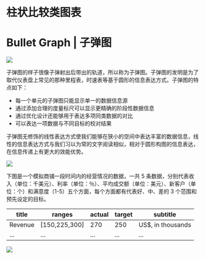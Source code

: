 # 柱状比较类图表

# Bullet Graph | 子弹图

![](https://i.postimg.cc/kG8nPr0r/image.png)

子弹图的样子很像子弹射出后带出的轨道，所以称为子弹图。子弹图的发明是为了取代仪表盘上常见的那种里程表，时速表等基于圆形的信息表达方式。子弹图的特点如下：

- 每一个单元的子弹图只能显示单一的数据信息源
- 通过添加合理的度量标尺可以显示更精确的阶段性数据信息
- 通过优化设计还能够用于表达多项同类数据的对比
- 可以表达一项数据与不同目标的校对结果

子弹图无修饰的线性表达方式使我们能够在狭小的空间中表达丰富的数据信息，线性的信息表达方式与我们习以为常的文字阅读相似，相对于圆形构图的信息表达，在信息传递上有更大的效能优势。

![](https://i.postimg.cc/43hZ4zFr/image.png)

下图是一个模拟商铺一段时间内的经营情况的数据，一共 5 条数据，分别代表收入（单位：千美元）、利率（单位：％）、平均成交额（单位：美元）、新客户（单位：个）和满意度（1-5）五个方面，每个方面都有代表好、中、差的 3 个范围和预先设定的目标。

| title   | ranges        | actual | target | subtitle           |
| ------- | ------------- | ------ | ------ | ------------------ |
| Revenue | [150,225,300] | 270    | 250    | US\$, in thousands |
| ...     | ...           | ...    | ...    | ...                |

![](https://i.postimg.cc/G2C0c6Dy/image.png)
